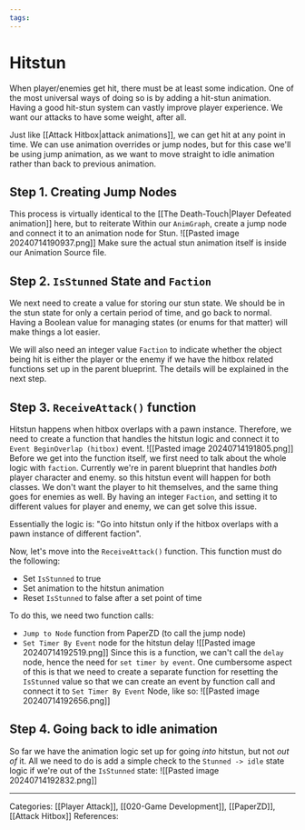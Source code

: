 ```yaml
---
tags:
---
```

# Hitstun
When player/enemies get hit, there must be at least some indication. One of the most universal ways of doing so is by adding a hit-stun animation. Having a good hit-stun system can vastly improve player experience. We want our attacks to have some weight, after all. 

Just like [[Attack Hitbox|attack animations]], we can get hit at any point in time. We can use animation overrides or jump nodes, but for this case we'll be using jump animation, as we want to move straight to idle animation rather than back to previous animation.

## Step 1. Creating Jump Nodes
This process is virtually identical to the [[The Death-Touch|Player Defeated animation]] here, but to reiterate Within our `AnimGraph`, create a jump node and connect it to an animation node for Stun.
![[Pasted image 20240714190937.png]]
Make sure the actual stun animation itself is inside our Animation Source file.

## Step 2. `IsStunned` State and `Faction`
We next need to create a value for storing our stun state. We should be in the stun state for only a certain period of time, and go back to normal. Having a Boolean value for managing states (or enums for that matter) will make things a lot easier.

We will also need an integer value `Faction` to indicate whether the object being hit is either the player or the enemy if we have the hitbox related functions set up in the parent blueprint. The details will be explained in the next step.

## Step 3. `ReceiveAttack()` function
Hitstun happens when hitbox overlaps with a pawn instance. Therefore, we need to create a function that handles the hitstun logic and connect it to `Event BeginOverlap (hitbox)` event.
![[Pasted image 20240714191805.png]]
Before we get into the function itself, we first need to talk about the whole logic with `faction`. Currently we're in parent blueprint that handles _both_ player character and enemy. so this hitstun event will happen for both classes. We don't want the player to hit themselves, and the same thing goes for enemies as well. By having an integer `Faction`, and setting it to different values for player and enemy, we can get solve this issue.

Essentially the logic is: "Go into hitstun only if the hitbox overlaps with a pawn instance of different faction".

Now, let's move into the `ReceiveAttack()` function. This function must do the following:
- Set `IsStunned` to true
- Set animation to the hitstun animation
- Reset `IsStunned` to false after a set point of time

To do this, we need two function calls:
- `Jump to Node` function from PaperZD (to call the jump node)
- `Set Timer By Event` node for the hitstun delay
![[Pasted image 20240714192519.png]]
Since this is a function, we can't call the `delay` node, hence the need for `set timer by event`. One cumbersome aspect of this is that we need to create a separate function for resetting the `IsStunned` value so that we can create an event by function call and connect it to `Set Timer By Event` Node, like so:
![[Pasted image 20240714192656.png]]

## Step 4. Going back to idle animation
So far we have the animation logic set up for going _into_ hitstun, but not _out of_ it. All we need to do is add a simple check to the `Stunned -> idle` state logic if we're out of the `IsStunned` state:
![[Pasted image 20240714192832.png]]


---
Categories: [[Player Attack]], [[020-Game Development]], [[PaperZD]], [[Attack Hitbox]]
References:
